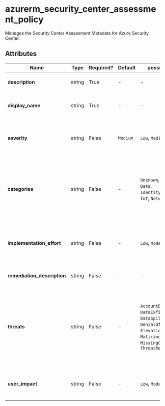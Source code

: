 # azurerm_security_center_assessment_policy

Manages the Security Center Assessment Metadata for Azure Security Center.

## Attributes

| Name | Type | Required? | Default  | possible values | Description |
| ---- | ---- | --------- | -------- | ----------- | ----------- |
| **description** | string | True | -  |  -  | The description of the Security Center Assessment. | 
| **display_name** | string | True | -  |  -  | The user-friendly display name of the Security Center Assessment. | 
| **severity** | string | False | `Medium`  |  `Low`, `Medium`, `High`  | The severity level of the Security Center Assessment. Possible values are `Low`, `Medium` and `High`. Defaults to `Medium`. | 
| **categories** | string | False | -  |  `Unknown`, `Compute`, `Data`, `IdentityAndAccess`, `IoT`, `Networking`  | A list of the categories of resource that is at risk when the Security Center Assessment is unhealthy. Possible values are `Unknown`, `Compute`, `Data`, `IdentityAndAccess`, `IoT` and `Networking`. | 
| **implementation_effort** | string | False | -  |  `Low`, `Moderate`, `High`  | The implementation effort which is used to remediate the Security Center Assessment. Possible values are `Low`, `Moderate` and `High`. | 
| **remediation_description** | string | False | -  |  -  | The description which is used to mitigate the security issue. | 
| **threats** | string | False | -  |  `AccountBreach`, `DataExfiltration`, `DataSpillage`, `DenialOfService`, `ElevationOfPrivilege`, `MaliciousInsider`, `MissingCoverage`, `ThreatResistance`  | A list of the threat impacts for the Security Center Assessment. Possible values are `AccountBreach`, `DataExfiltration`, `DataSpillage`, `DenialOfService`, `ElevationOfPrivilege`, `MaliciousInsider`, `MissingCoverage` and `ThreatResistance`. | 
| **user_impact** | string | False | -  |  `Low`, `Moderate`, `High`  | The user impact of the Security Center Assessment. Possible values are `Low`, `Moderate` and `High`. | 

